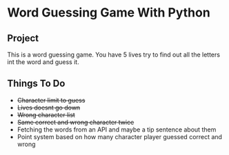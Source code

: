 # Word Guessing Game With Python

## Project
This is a word guessing game. You have 5 lives try to find out all the letters int the word and guess it.

## Things To Do
* ~~Character limit to guess~~
* ~~Lives doesnt go down~~
* ~~Wrong character list~~
* ~~Same correct and wrong character twice~~
* Fetching the words from an API and maybe a tip sentence about them
* Point system based on how many character player guessed correct and wrong




